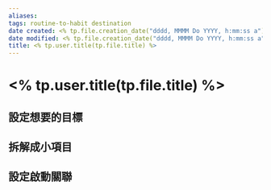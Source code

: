 ```yaml
---
aliases: 
tags: routine-to-habit destination
date created: <% tp.file.creation_date("dddd, MMMM Do YYYY, h:mm:ss a") %>
date modified: <% tp.file.creation_date("dddd, MMMM Do YYYY, h:mm:ss a") %>
title: <% tp.user.title(tp.file.title) %>
---
```


# <% tp.user.title(tp.file.title) %>

## 設定想要的目標
## 拆解成小項目
## 設定啟動關聯
